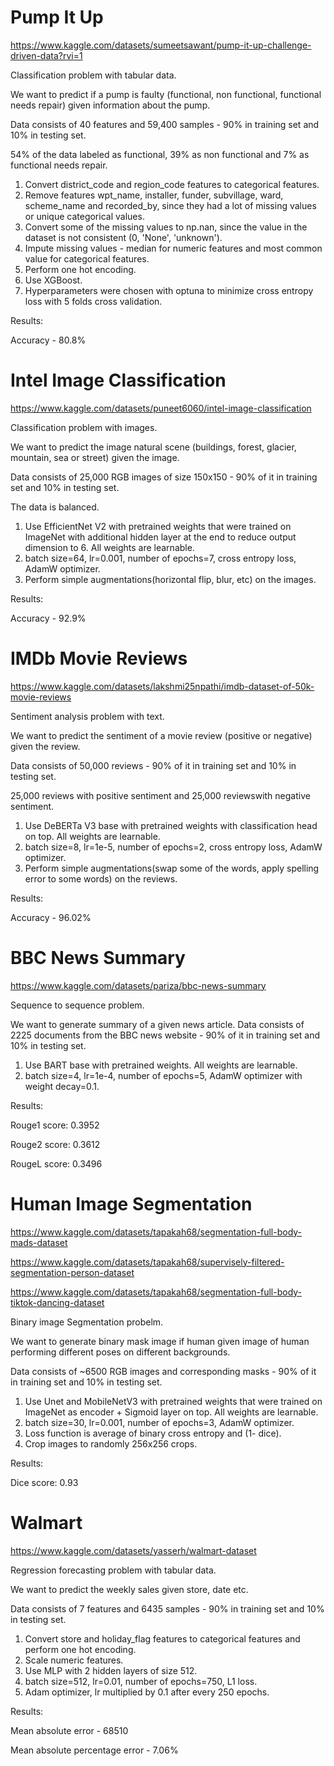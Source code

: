 # Pump It Up
https://www.kaggle.com/datasets/sumeetsawant/pump-it-up-challenge-driven-data?rvi=1


Classification problem with tabular data.

We want to predict if a pump is faulty (functional, non functional, functional needs repair) given information about the pump.

Data consists of 40 features and 59,400 samples - 90% in training set and 10% in testing set.

54% of the data labeled as functional, 39% as non functional and 7% as functional needs repair.

1. Convert district_code and region_code features to categorical features.
2. Remove features wpt_name, installer, funder, subvillage, ward, scheme_name and recorded_by, since they had a lot of missing values or unique categorical values.
3. Convert some of the missing values to np.nan, since the value in the dataset is not consistent (0, 'None', 'unknown').
4. Impute missing values - median for numeric features and most common value for categorical features.
5. Perform one hot encoding.
6. Use XGBoost.
7. Hyperparameters were chosen with optuna to minimize cross entropy loss with 5 folds cross validation.

   
Results:

Accuracy - 80.8%

# Intel Image Classification
https://www.kaggle.com/datasets/puneet6060/intel-image-classification


Classification problem with images.

We want to predict the image natural scene (buildings, forest, glacier, mountain, sea or street) given the image.

Data consists of 25,000 RGB images of size 150x150 - 90% of it in training set and 10% in testing set.

The data is balanced.

1. Use EfficientNet V2 with pretrained weights that were trained on ImageNet with additional hidden layer at the end to reduce output dimension to 6. All weights are learnable.
2. batch size=64, lr=0.001, number of epochs=7, cross entropy loss, AdamW optimizer.
3. Perform simple augmentations(horizontal flip, blur, etc) on the images.

Results:

Accuracy - 92.9%

# IMDb Movie Reviews
https://www.kaggle.com/datasets/lakshmi25npathi/imdb-dataset-of-50k-movie-reviews


Sentiment analysis problem with text.

We want to predict the sentiment of a movie review (positive or negative) given the review.

Data consists of 50,000 reviews - 90% of it in training set and 10% in testing set.

25,000 reviews with positive sentiment and 25,000 reviewswith negative sentiment.

1. Use DeBERTa V3 base with pretrained weights with classification head on top. All weights are learnable.
2. batch size=8, lr=1e-5, number of epochs=2, cross entropy loss, AdamW optimizer.
3. Perform simple augmentations(swap some of the words, apply spelling error to some words) on the reviews.

Results:

Accuracy - 96.02%

# BBC News Summary
https://www.kaggle.com/datasets/pariza/bbc-news-summary


Sequence to sequence problem.

We want to generate summary of a given news article.
Data consists of 2225 documents from the BBC news website - 90% of it in training set and 10% in testing set.


1. Use BART base with pretrained weights. All weights are learnable.
2. batch size=4, lr=1e-4, number of epochs=5, AdamW optimizer with weight decay=0.1.
   
Results:

Rouge1 score: 0.3952

Rouge2 score: 0.3612

RougeL score: 0.3496

# Human Image Segmentation
https://www.kaggle.com/datasets/tapakah68/segmentation-full-body-mads-dataset

https://www.kaggle.com/datasets/tapakah68/supervisely-filtered-segmentation-person-dataset

https://www.kaggle.com/datasets/tapakah68/segmentation-full-body-tiktok-dancing-dataset


Binary image Segmentation probelm.

We want to generate binary mask image if human given image of human performing different poses on different backgrounds.

Data consists of ~6500 RGB images and corresponding masks - 90% of it in training set and 10% in testing set.

1. Use Unet and MobileNetV3 with pretrained weights that were trained on ImageNet as encoder + Sigmoid layer on top. All weights are learnable.
2. batch size=30, lr=0.001, number of epochs=3, AdamW optimizer.
3. Loss function is average of binary cross entropy and (1- dice).
4. Crop images to randomly 256x256 crops.


Results:

Dice score: 0.93

# Walmart
https://www.kaggle.com/datasets/yasserh/walmart-dataset


Regression forecasting problem with tabular data.

We want to predict the weekly sales given store, date etc.

Data consists of 7 features and 6435 samples - 90% in training set and 10% in testing set.

1. Convert store and holiday_flag features to categorical features and perform one hot encoding.
2. Scale numeric features.
3. Use MLP with 2 hidden layers of size 512.
4. batch size=512, lr=0.01, number of epochs=750, L1 loss.
5. Adam optimizer, lr multiplied by 0.1 after every 250 epochs.

Results: 

Mean absolute error - 68510

Mean absolute percentage error - 7.06%
